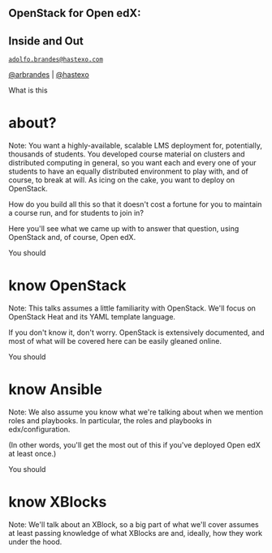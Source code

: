 ## OpenStack for Open edX:
## Inside and Out

[`adolfo.brandes@hastexo.com`](mailto:adolfo.brandes@hastexo.com)

[@arbrandes](https://twitter.com/arbrandes) | [@hastexo](https://twitter.com/hastexo)


What is this
# about?

Note: You want a highly-available, scalable LMS deployment for, potentially,
thousands of students. You developed course material on clusters and distributed
computing in general, so you want each and every one of your students to have
an equally distributed environment to play with, and of course, to break at
will.  As icing on the cake, you want to deploy on OpenStack.

How do you build all this so that it doesn't cost a fortune for you to maintain
a course run, and for students to join in?

Here you'll see what we came up with to answer that question, using OpenStack
and, of course, Open edX.


You should
# know OpenStack

Note: This talks assumes a little familiarity with OpenStack.  We'll focus on
OpenStack Heat and its YAML template language.

If you don't know it, don't worry.  OpenStack is extensively documented, and
most of what will be covered here can be easily gleaned online.


You should
# know Ansible

Note: We also assume you know what we're talking about when we mention roles
and playbooks.  In particular, the roles and playbooks in edx/configuration.

(In other words, you'll get the most out of this if you've deployed Open edX at
least once.)


You should
# know XBlocks

Note: We'll talk about an XBlock, so a big part of what we'll cover assumes at
least passing knowledge of what XBlocks are and, ideally, how they work under
the hood.

